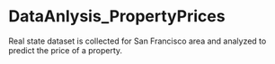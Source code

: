 # DataAnlysis_PropertyPrices
Real state dataset is collected for San Francisco area and analyzed to predict the price of a property.
